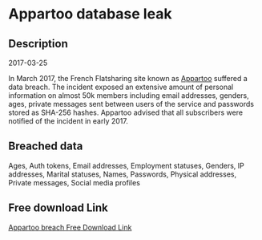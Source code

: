 # Appartoo database leak

## Description

2017-03-25

In March 2017, the French Flatsharing site known as <a href="https://www.appartoo.com" target="_blank" rel="noopener">Appartoo</a> suffered a data breach. The incident exposed an extensive amount of personal information on almost 50k members including email addresses, genders, ages, private messages sent between users of the service and passwords stored as SHA-256 hashes. Appartoo advised that all subscribers were notified of the incident in early 2017.

## Breached data

Ages, Auth tokens, Email addresses, Employment statuses, Genders, IP addresses, Marital statuses, Names, Passwords, Physical addresses, Private messages, Social media profiles

## Free download Link

[Appartoo breach Free Download Link](https://link-to.net/1229997/524.1461390321609/dynamic/?r=aHR0cHM6Ly93d3cubWVkaWFmaXJlLmNvbS92aWV3L25hMnNUaUNqVmdlbm4yWi9hcHBhcnRvby5jb20vZmlsZQ==)